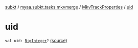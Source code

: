 [subkt](../../index.md) / [myaa.subkt.tasks.mkvmerge](../index.md) / [MkvTrackProperties](index.md) / [uid](./uid.md)

# uid

`val uid: `[`BigInteger`](https://docs.oracle.com/javase/9/docs/api/java/math/BigInteger.html)`?` [(source)](https://github.com/Myaamori/SubKt/blob/master/src/main/kotlin/myaa/subkt/tasks/mkvmerge/mkvmerge.kt#L110)
